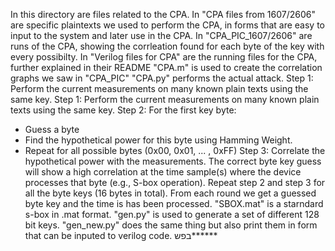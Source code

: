 In this directory are files related to the CPA.
In "CPA files from 1607/2606" are specific plaintexts we used to perform the CPA, in forms that are easy to input to the system and later use in the CPA.
In "CPA_PIC_1607/2606" are runs of the CPA, showing the corrleation found for each byte of the key with every possibilty.
In "Verilog files for CPA" are the running files for the CPA, further explained in their README
"CPA.m" is used to create the correlation graphs we saw in "CPA_PIC"
"CPA.py" performs the actual attack. Step 1: Perform the current measurements on many known plain texts using the same key.
Step 1: Perform the current measurements on many known plain texts using the same key.
Step 2: For the first key byte:
- Guess a byte
- Find the hypothetical power for this byte using Hamming Weight.
- Repeat for all possible bytes (0x00, 0x01, ... , 0xFF)
Step 3: Correlate the hypothetical power with the measurements. The correct byte key guess will show a
high correlation at the time sample(s) where the device processes that byte (e.g., S-box operation).
Repeat step 2 and step 3 for all the byte keys (16 bytes in total).
From each round we get a guessed byte key and the time is has been processed.
"SBOX.mat" is a starndard s-box in .mat format.
"gen.py" is used to generate a set of different 128 bit keys.
"gen_new.py" does the same thing but also print them in form that can be inputed to verilog code. 
בפש******
